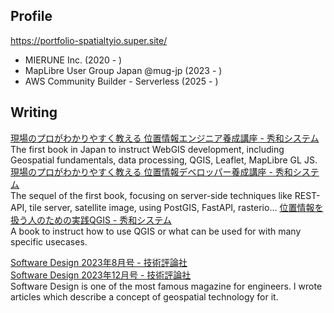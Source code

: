 ## Profile

https://portfolio-spatialtyio.super.site/

- MIERUNE Inc. (2020 - )
- MapLibre User Group Japan @mug-jp (2023 - )
- AWS Community Builder - Serverless (2025 - )

## Writing

[現場のプロがわかりやすく教える 位置情報エンジニア養成講座 - 秀和システム](https://www.shuwasystem.co.jp/book/9784798068923.html)  
The first book in Japan to instruct WebGIS development, including Geospatial fundamentals, data processing, QGIS, Leaflet, MapLibre GL JS.  
[現場のプロがわかりやすく教える 位置情報デベロッパー養成講座 - 秀和システム](https://www.shuwasystem.co.jp/book/9784798072241.html)  
The sequel of the first book, focusing on server-side techniques like REST-API, tile server, satellite image, using PostGIS, FastAPI, rasterio...
[位置情報を扱う人のための実践QGIS - 秀和システム](https://www.shuwasystem.co.jp/book/9784798074726.html)  
A book to instruct how to use QGIS or what can be used for with many specific usecases.



[Software Design 2023年8月号 - 技術評論社](https://gihyo.jp/magazine/SD/archive/2023/202308)  
[Software Design 2023年12月号 - 技術評論社](https://gihyo.jp/magazine/SD/archive/2023/202312)  
Software Design is one of the most famous magazine for engineers. I wrote articles which describe a concept of geospatial technology for it.
